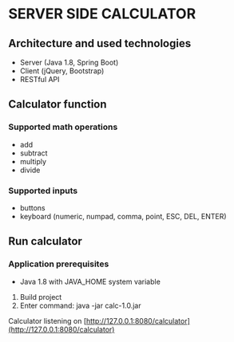 # SERVER SIDE CALCULATOR

## Architecture and used technologies
* Server (Java 1.8, Spring Boot)
* Client (jQuery, Bootstrap)
* RESTful API

## Calculator function

### Supported math operations
* add
* subtract
* multiply
* divide

### Supported inputs
* buttons
* keyboard (numeric, numpad, comma, point, ESC, DEL, ENTER)

## Run calculator

### Application prerequisites
+ Java 1.8 with JAVA_HOME system variable

1. Build project
2. Enter command: java -jar calc-1.0.jar

Calculator listening on [http://127.0.0.1:8080/calculator](http://127.0.0.1:8080/calculator)




